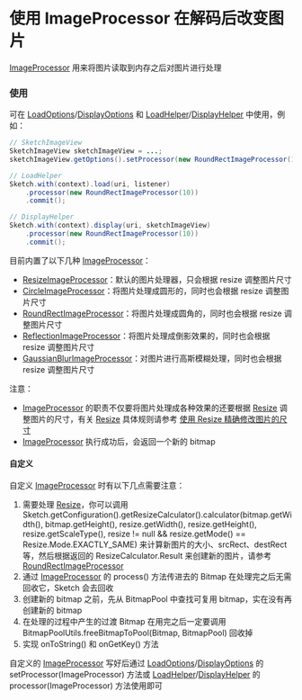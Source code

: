 # 使用 ImageProcessor 在解码后改变图片

[ImageProcessor] 用来将图片读取到内存之后对图片进行处理

### 使用

可在 [LoadOptions]/[DisplayOptions] 和 [LoadHelper]/[DisplayHelper] 中使用，例如：

```java
// SketchImageView
SketchImageView sketchImageView = ...;
sketchImageView.getOptions().setProcessor(new RoundRectImageProcessor(10));

// LoadHelper
Sketch.with(context).load(uri, listener)
    .processor(new RoundRectImageProcessor(10))
    .commit();

// DisplayHelper
Sketch.with(context).display(uri, sketchImageView)
    .processor(new RoundRectImageProcessor(10))
    .commit();
```

目前内置了以下几种 [ImageProcessor]：

* [ResizeImageProcessor]：默认的图片处理器，只会根据 resize 调整图片尺寸
* [CircleImageProcessor]：将图片处理成圆形的，同时也会根据 resize 调整图片尺寸
* [RoundRectImageProcessor]：将图片处理成圆角的，同时也会根据 resize 调整图片尺寸
* [ReflectionImageProcessor]：将图片处理成倒影效果的，同时也会根据 resize 调整图片尺寸
* [GaussianBlurImageProcessor]：对图片进行高斯模糊处理，同时也会根据 resize 调整图片尺寸

注意：
* [ImageProcessor] 的职责不仅要将图片处理成各种效果的还要根据 [Resize] 调整图片的尺寸，有关 [Resize] 具体规则请参考 [使用 Resize 精确修改图片的尺寸][resize]
* [ImageProcessor] 执行成功后，会返回一个新的 bitmap

#### 自定义

自定义 [ImageProcessor] 时有以下几点需要注意：

1. 需要处理 [Resize]，你可以调用 Sketch.getConfiguration().getResizeCalculator().calculator(bitmap.getWidth(), bitmap.getHeight(), resize.getWidth(), resize.getHeight(), resize.getScaleType(), resize != null && resize.getMode() == Resize.Mode.EXACTLY_SAME) 来计算新图片的大小、srcRect、destRect等，然后根据返回的 ResizeCalculator.Result 来创建新的图片，请参考 [RoundRectImageProcessor]
2. 通过 [ImageProcessor] 的 process() 方法传进去的 Bitmap 在处理完之后无需回收它，Sketch 会去回收
3. 创建新的 bitmap 之前，先从 BitmapPool 中查找可复用 bitmap，实在没有再创建新的 bitmap
4. 在处理的过程中产生的过渡 Bitmap 在用完之后一定要调用 BitmapPoolUtils.freeBitmapToPool(Bitmap, BitmapPool) 回收掉
4. 实现 onToString() 和 onGetKey() 方法

自定义的 [ImageProcessor] 写好后通过 [LoadOptions]/[DisplayOptions] 的 setProcessor(ImageProcessor) 方法或 [LoadHelper]/[DisplayHelper] 的 processor(ImageProcessor) 方法使用即可

[ImageProcessor]: ../../sketch/src/main/java/me/xiaopan/sketch/process/ImageProcessor.java
[ImageDecoder]: ../../sketch/src/main/java/me/xiaopan/sketch/decode/ImageDecoder.java
[ResizeImageProcessor]: ../../sketch/src/main/java/me/xiaopan/sketch/process/ResizeImageProcessor.java
[CircleImageProcessor]: ../../sketch/src/main/java/me/xiaopan/sketch/process/CircleImageProcessor.java
[ReflectionImageProcessor]: ../../sketch/src/main/java/me/xiaopan/sketch/process/ReflectionImageProcessor.java
[RoundRectImageProcessor]: ../../sketch/src/main/java/me/xiaopan/sketch/process/RoundRectImageProcessor.java
[GaussianBlurImageProcessor]: ../../sketch/src/main/java/me/xiaopan/sketch/process/GaussianBlurImageProcessor.java
[resize]: resize.md
[Resize]: resize.md
[LoadOptions]: ../../sketch/src/main/java/me/xiaopan/sketch/request/LoadOptions.java
[DisplayOptions]: ../../sketch/src/main/java/me/xiaopan/sketch/request/DisplayOptions.java
[LoadHelper]: ../../sketch/src/main/java/me/xiaopan/sketch/request/LoadHelper.java
[DisplayHelper]: ../../sketch/src/main/java/me/xiaopan/sketch/request/DisplayHelper.java
